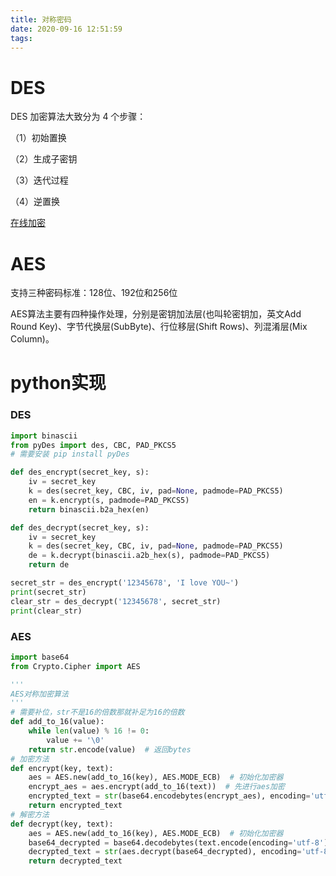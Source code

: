 ```yaml
---
title: 对称密码
date: 2020-09-16 12:51:59
tags:
---
```

# DES

DES 加密算法大致分为 4 个步骤：

（1）初始置换

（2）生成子密钥

（3）迭代过程

（4）逆置换

[在线加密](http://tool.chacuo.net/cryptdes)

# AES


支持三种密码标准：128位、192位和256位

AES算法主要有四种操作处理，分别是密钥加法层(也叫轮密钥加，英文Add Round Key)、字节代换层(SubByte)、行位移层(Shift Rows)、列混淆层(Mix Column)。
<!--more--> 
# python实现
### DES
```python
import binascii
from pyDes import des, CBC, PAD_PKCS5
# 需要安装 pip install pyDes

def des_encrypt(secret_key, s):
    iv = secret_key
    k = des(secret_key, CBC, iv, pad=None, padmode=PAD_PKCS5)
    en = k.encrypt(s, padmode=PAD_PKCS5)
    return binascii.b2a_hex(en)

def des_decrypt(secret_key, s):
    iv = secret_key
    k = des(secret_key, CBC, iv, pad=None, padmode=PAD_PKCS5)
    de = k.decrypt(binascii.a2b_hex(s), padmode=PAD_PKCS5)
    return de

secret_str = des_encrypt('12345678', 'I love YOU~')
print(secret_str)
clear_str = des_decrypt('12345678', secret_str)
print(clear_str)
```

### AES
```python
import base64
from Crypto.Cipher import AES

'''
AES对称加密算法
'''
# 需要补位，str不是16的倍数那就补足为16的倍数
def add_to_16(value):
    while len(value) % 16 != 0:
        value += '\0'
    return str.encode(value)  # 返回bytes
# 加密方法
def encrypt(key, text):
    aes = AES.new(add_to_16(key), AES.MODE_ECB)  # 初始化加密器
    encrypt_aes = aes.encrypt(add_to_16(text))  # 先进行aes加密
    encrypted_text = str(base64.encodebytes(encrypt_aes), encoding='utf-8')  # 执行加密并转码返回bytes
    return encrypted_text
# 解密方法
def decrypt(key, text):
    aes = AES.new(add_to_16(key), AES.MODE_ECB)  # 初始化加密器
    base64_decrypted = base64.decodebytes(text.encode(encoding='utf-8'))  # 优先逆向解密base64成bytes
    decrypted_text = str(aes.decrypt(base64_decrypted), encoding='utf-8').replace('\0', '')  # 执行解密密并转码返回str
    return decrypted_text
```

